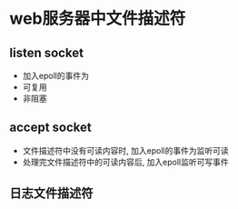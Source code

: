 # web服务器中文件描述符

## listen socket 
- 加入epoll的事件为
- 可复用
- 非阻塞

##  accept socket

- 文件描述符中没有可读内容时, 加入epoll的事件为监听可读
- 处理完文件描述符中的可读内容后, 加入epoll监听可写事件

##  日志文件描述符

